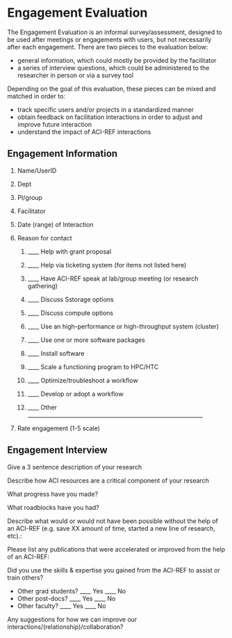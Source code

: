 <h1>Engagement Evaluation </h1>
The Engagement Evaluation is an informal survey/assessment, designed to be used after meetings or engagements with users, but not necessarily after each engagement. There are two pieces to the evaluation below: 

<div class="bullet-box">
    <ul class="bullet-list-square">
   <li>general information, which could mostly be provided by the facilitator</li>
<li>a series of interview questions, which could be administered to the researcher in person or via a survey tool</li> 
</ul>
</div>
Depending on the goal of this evaluation, these pieces can be mixed and matched in order to: 
<div class="bullet-box">
    <ul class="bullet-list-square">
   <li>track specific users and/or projects in a standardized manner</li>
  <li>obtain feedback on facilitation interactions in order to adjust and improve future interaction</li>
  <li>understand the impact of ACI-REF interactions</li>
</ul>
</div>
<h2>Engagement Information</h2>

1. Name/UserID

2. Dept

3. PI/group

4. Facilitator

5. Date (range) of Interaction

6. Reason for contact 

    1. ____ 	Help with grant proposal

    2. ____ 	Help via ticketing system (for items not listed here)

    3. ____ 	Have ACI-REF speak at lab/group meeting (or research gathering)

    4. ____     Discuss Sstorage options
    
    5. ____ 	Discuss compute options

    6. ____ 	Use an high-performance or high-throughput system (cluster)

    7. ____ 	Use one or more software packages

    8. ____ 	Install software

    9. ____ 	Scale a functioning program to HPC/HTC

    10. ____ 	Optimize/troubleshoot a workflow

    11. ____ 	Develop or adopt a workflow

    12. ____ 	Other _______________________________________________________________                   
    

7. Rate engagement (1-5 scale)

<h2>Engagement Interview</h2>

Give a 3 sentence description of your research

Describe how ACI resources are a critical component of your research

What progress have you made?

What roadblocks have you had?

Describe what would or would not have been possible without the help of an ACI-REF (e.g. save XX amount of time, started a new line of research, etc).:

Please list any publications that were accelerated or improved from the help of an ACI-REF:

Did you use the skills & expertise you gained from the ACI-REF to assist or train others?

<div class="bullet-box">
    <ul class="bullet-list-square">
   <li>Other grad students?					____  Yes	____  No</li>
<li>Other post-docs?						____  Yes	____  No  </li>
<li>Other faculty?							____  Yes	____  No   </li>
</ul>
</div>

Any suggestions for how we can improve our interactions/(relationship)/collaboration?

